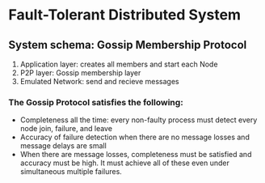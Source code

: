 <h1><b>Fault-Tolerant Distributed System</b></h1>
<h2>System schema: Gossip Membership Protocol </h2>
<ol>
<li>Application layer: creates all members and start each Node</li>
<li>P2P layer: Gossip membership layer </li>
<li>Emulated Network: send and recieve messages</li>
</ol>
<h3>The Gossip Protocol satisfies the following:</h3>
<ul>
<li>Completeness all the time: every non-faulty process must detect every node join, failure, and leave</li>
<li>Accuracy of failure detection when there are no message losses and message delays are small</li>
<li>When there are message losses, completeness must be satisfied and accuracy must be high. It must achieve all of these even under simultaneous multiple failures.</li>
</ul>
